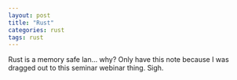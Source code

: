 ```yaml
---
layout: post
title: "Rust"
categories: rust
tags: rust
---
```


Rust is a memory safe lan... why? Only have this note because I was dragged out to this seminar webinar thing. Sigh.
